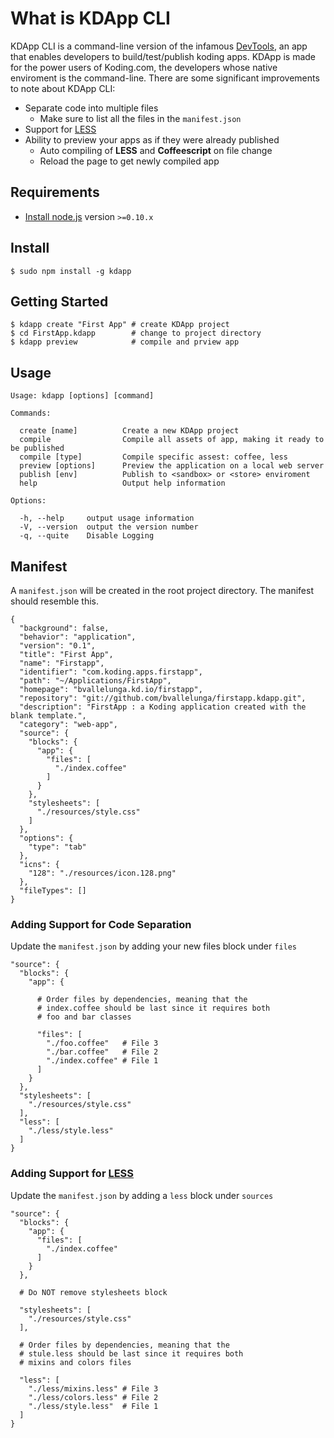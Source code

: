 # What is KDApp CLI
KDApp CLI is a command-line version of the infamous [DevTools](https://koding.com/DevTools), an app that enables developers to build/test/publish koding apps. 
KDApp is made for the power users of Koding.com, the developers whose native enviroment is the command-line.
There are some significant improvements to note about KDApp CLI:

- Separate code into multiple files
  - Make sure to list all the files in the `manifest.json`
- Support for [LESS](https://github.com/less/less.js)
- Ability to preview your apps as if they were already published
  - Auto compiling of **LESS** and **Coffeescript** on file change
  - Reload the page to get newly compiled app

## Requirements

- [Install node.js](http://nodejs.org/) version `>=0.10.x`

## Install

```
$ sudo npm install -g kdapp
```

## Getting Started

```
$ kdapp create "First App" # create KDApp project
$ cd FirstApp.kdapp        # change to project directory
$ kdapp preview            # compile and prview app
```

## Usage

```
Usage: kdapp [options] [command]

Commands:

  create [name]          Create a new KDApp project
  compile                Compile all assets of app, making it ready to be published
  compile [type]         Compile specific assest: coffee, less
  preview [options]      Preview the application on a local web server
  publish [env]          Publish to <sandbox> or <store> enviroment
  help                   Output help information

Options:

  -h, --help     output usage information
  -V, --version  output the version number
  -q, --quite    Disable Logging
```

## Manifest

A `manifest.json` will be created in the root project directory. The manifest should resemble this.

```
{
  "background": false,
  "behavior": "application",
  "version": "0.1",
  "title": "First App",
  "name": "Firstapp",
  "identifier": "com.koding.apps.firstapp",
  "path": "~/Applications/FirstApp",
  "homepage": "bvallelunga.kd.io/firstapp",
  "repository": "git://github.com/bvallelunga/firstapp.kdapp.git",
  "description": "FirstApp : a Koding application created with the blank template.",
  "category": "web-app",
  "source": {
    "blocks": {
      "app": {
        "files": [
          "./index.coffee"
        ]
      }
    },
    "stylesheets": [
      "./resources/style.css"
    ]
  },
  "options": {
    "type": "tab"
  },
  "icns": {
    "128": "./resources/icon.128.png"
  },
  "fileTypes": []
}
```

### Adding Support for Code Separation

Update the `manifest.json` by adding your new files block under `files`

```
"source": {
  "blocks": {
    "app": {
    
      # Order files by dependencies, meaning that the 
      # index.coffee should be last since it requires both 
      # foo and bar classes
      
      "files": [
        "./foo.coffee"   # File 3
        "./bar.coffee"   # File 2
        "./index.coffee" # File 1 
      ]
    }
  },
  "stylesheets": [
    "./resources/style.css"
  ],
  "less": [
    "./less/style.less"
  ]
}
```


### Adding Support for [LESS](https://github.com/less/less.js)

Update the `manifest.json` by adding a `less` block under `sources`

```
"source": {
  "blocks": {
    "app": {
      "files": [
        "./index.coffee"
      ]
    }
  },
  
  # Do NOT remove stylesheets block
  
  "stylesheets": [
    "./resources/style.css"
  ],
  
  # Order files by dependencies, meaning that the 
  # stule.less should be last since it requires both 
  # mixins and colors files 
  
  "less": [
    "./less/mixins.less" # File 3
    "./less/colors.less" # File 2
    "./less/style.less"  # File 1
  ]
}
```